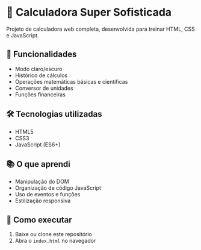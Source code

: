 # 🧮 Calculadora Super Sofisticada

Projeto de calculadora web completa, desenvolvida para treinar HTML, CSS e JavaScript.

## 🚀 Funcionalidades
- Modo claro/escuro
- Histórico de cálculos
- Operações matemáticas básicas e científicas
- Conversor de unidades
- Funções financeiras

## 🛠 Tecnologias utilizadas
- HTML5
- CSS3
- JavaScript (ES6+)

## 📚 O que aprendi
- Manipulação do DOM
- Organização de código JavaScript
- Uso de eventos e funções
- Estilização responsiva

## 📌 Como executar
1. Baixe ou clone este repositório
2. Abra o `index.html` no navegador
